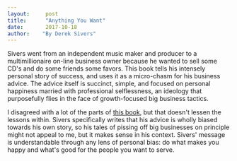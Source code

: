 ```yaml
---
layout:     post
title:      "Anything You Want"
date:       2017-10-18
author:    "By Derek Sivers"
---
```


Sivers went from an independent music maker and producer to a multimillionaire on-line business owner because he wanted to sell some CD's and do some friends some favors. This book tells his intensely personal story of success, and uses it as a micro-chasm for his business advice. The advice itself is succinct, simple, and focused on personal happiness married with professional selflessness, an ideology that purposefully flies in the face of growth-focused big business tactics. 

I disagreed with a lot of the parts of [this book](http://amzn.to/2z1omCB), but that doesn't lessen the lessons within. Sivers specifically writes that his advice is wholly biased towards his own story, so his tales of pissing off big businesses on principle might not appeal to me, but it makes sense in his context. Sivers' message is understandable through any lens of personal bias: do what makes you happy and what's good for the people you want to serve. 